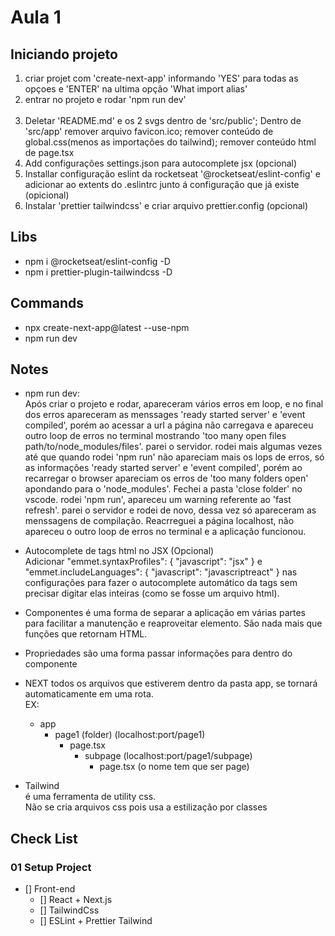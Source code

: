 # Aula 1

## Iniciando projeto

1. criar projet com 'create-next-app' informando 'YES' para todas as opçoes e 'ENTER' na ultima opção 'What import alias'
2. entrar no projeto e rodar 'npm run dev'
   <br><br/>
3. Deletar 'README.md' e os 2 svgs dentro de 'src/public'; Dentro de 'src/app' remover arquivo favicon.ico; remover conteúdo de global.css(menos as
   importações do tailwind); remover conteúdo html de page.tsx
4. Add configurações settings.json para autocomplete jsx (opcional)
5. Installar configuração eslint da rocketseat '@rocketseat/eslint-config' e adicionar ao extents do .eslintrc junto á configuração que já existe (opicional)
6. Instalar 'prettier tailwindcss' e criar arquivo prettier.config (opcional)

## Libs

- npm i @rocketseat/eslint-config -D
- npm i prettier-plugin-tailwindcss -D

## Commands

- npx create-next-app@latest <project-name> --use-npm
- npm run dev

## Notes

- npm run dev:  
  Após criar o projeto e rodar, apareceram vários erros em loop, e no final dos erros apareceram as menssages 'ready started server' e 'event compiled', porém ao acessar a url a página não carregava e apareceu outro loop de erros no terminal mostrando 'too many open files path/to/node_modules/files'. parei o servidor. rodei mais algumas vezes até que quando rodei 'npm run' não apareciam mais os lops de erros, só as informações 'ready started server' e 'event compiled', porém ao recarregar o browser apareciam os erros de 'too many folders open' apondando para o 'node_modules'. Fechei a pasta 'close folder' no vscode. rodei 'npm run', apareceu um warning referente ao 'fast refresh'. parei o servidor e rodei de novo, dessa vez só apareceram as menssagens de compilação. Reacrreguei a página localhost, não apareceu o outro loop de erros no terminal e a aplicação funcionou.

- Autocomplete de tags html no JSX (Opcional)  
  Adicionar "emmet.syntaxProfiles": { "javascript": "jsx" } e "emmet.includeLanguages": { "javascript": "javascriptreact" } nas configurações para fazer o autocomplete automático da tags sem precisar digitar elas inteiras (como se fosse um arquivo html).

- Componentes é uma forma de separar a aplicação em várias partes para facilitar a manutenção e reaproveitar elemento. São nada mais que funções
  que retornam HTML.

- Propriedades são uma forma passar informações para dentro do componente

- NEXT
  todos os arquivos que estiverem dentro da pasta app, se tornará automaticamente em uma rota.  
  EX:
  - app
    - page1 (folder) (localhost:port/page1)
      - page.tsx
        - subpage (localhost:port/page1/subpage)
          - page.tsx (o nome tem que ser page)
- Tailwind  
  é uma ferramenta de utility css.  
  Não se cria arquivos css pois usa a estilização por classes

## Check List

### 01 Setup Project

- [] Front-end
  - [] React + Next.js
  - [] TailwindCss
  - [] ESLint + Prettier Tailwind
